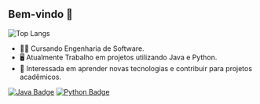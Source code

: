 ## Bem-vindo 🌟

![Top Langs](https://github-readme-stats.vercel.app/api/top-langs/?username=anuraghazra&hide_progress=true)

- 👨‍🎓 Cursando Engenharia de Software.
- 🖥️ Atualmente Trabalho em projetos utilizando Java e Python.
- 🌱 Interessada em aprender novas tecnologias e contribuir para projetos acadêmicos.

[![Java Badge](https://img.shields.io/badge/-Java-blue?style=flat&logo=java&logoColor=white)](link-para-seu-perfil)
[![Python Badge](https://img.shields.io/badge/-Python-yellow?style=flat&logo=python&logoColor=white)](link-para-seu-perfil)
